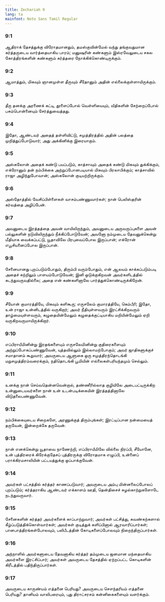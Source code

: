 ```yaml
---
title: Zechariah 9
lang: ta
mainfont: Noto Sans Tamil Regular
---
```


###  9:1

ஆதிராக் தேசத்துக்கு விரோதமானதும், தமஸ்குவின்மேல் வந்து தங்குவதுமான கர்த்தருடைய வார்த்தையாகிய பாரம்; மனுஷரின் கண்களும் இஸ்ரவேலுடைய சகல கோத்திரங்களின் கண்களும் கர்த்தரை நோக்கிக்கொண்டிருக்கும்.

###  9:2

ஆமாத்தும், மிகவும் ஞானமுள்ள தீருவும் சீதோனும் அதின் எல்லைக்குள்ளாயிருக்கும்.

###  9:3

தீரு தனக்கு அரணைக் கட்டி, தூளைப்போல் வெள்ளியையும், வீதிகளின் சேற்றைப்போல் பசும்பொன்னையும் சேர்த்துவைத்தது.

###  9:4

இதோ, ஆண்டவர் அதைத் தள்ளிவிட்டு, சமுத்திரத்தில் அதின் பலத்தை முறித்துப்போடுவார்; அது அக்கினிக்கு இரையாகும்.

###  9:5

அஸ்கலோன் அதைக் கண்டு பயப்படும், காத்சாவும் அதைக் கண்டு மிகவும் துக்கிக்கும், எக்ரோனும் தன் நம்பிக்கை அற்றுப்போனபடியால் மிகவும் பிரலாபிக்கும்; காத்சாவில் ராஜா அழிந்துபோவான்; அஸ்கலோன் குடியற்றிருக்கும்.

###  9:6

அஸ்தோத்தில் வேசிப்பிள்ளைகள் வாசம்பண்ணுவார்கள்; நான் பெலிஸ்தரின் கர்வத்தை அழிப்பேன்.

###  9:7

அவனுடைய இரத்தத்தை அவன் வாயிலிருந்தும், அவனுடைய அருவருப்புகளை அவன் பல்லுகளின் நடுவிலிருந்தும் நீக்கிப்போடுவேன்; அவனோ நம்முடைய தேவனுக்கென்று மீதியாக வைக்கப்பட்டு, யூதாவிலே பிரபுவைப்போல இருப்பான்; எக்ரோன் எபூசியனைப்போல இருப்பான்.

###  9:8

சேனையானது புறப்படும்போதும், திரும்பி வரும்போதும், என் ஆலயம் காக்கப்படும்படி அதைச் சுற்றிலும் பாளயம்போடுவேன்; இனி ஒடுக்குகிறவன் அவர்களிடத்தில் கடந்துவருவதில்லை; அதை என் கண்களினாலே பார்த்துக்கொண்டிருக்கிறேன்.

###  9:9

சீயோன் குமாரத்தியே, மிகவும் களிகூரு; எருசலேம் குமாரத்தியே, கெம்பீரி; இதோ, உன் ராஜா உன்னிடத்தில் வருகிறார்; அவர் நீதியுள்ளவரும் இரட்சிக்கிறவரும் தாழ்மையுள்ளவரும், கழுதையின்மேலும் கழுதைக்குட்டியாகிய மறியின்மேலும் ஏறி வருகிறவருமாயிருக்கிறார்.

###  9:10

எப்பிராயீமினின்று இரதங்களையும் எருசலேமினின்று குதிரைகளையும் அற்றுப்போகப்பண்ணுவேன், யுத்தவில்லும் இல்லாமற்போகும்; அவர் ஜாதிகளுக்குச் சமாதானம் கூறுவார்; அவருடைய ஆளுகை ஒரு சமுத்திரந்தொடங்கி மறுசமுத்திரம்வரைக்கும், நதிதொடங்கி பூமியின் எல்லைகள்பரியந்தமும் செல்லும்.

###  9:11

உனக்கு நான் செய்வதென்னவென்றால், தண்ணீரில்லாத குழியிலே அடைபட்டிருக்கிற உன்னுடையவர்களை நான் உன் உடன்படிக்கையின் இரத்தத்தினாலே விடுதலைபண்ணுவேன்.

###  9:12

நம்பிக்கையுடைய சிறைகளே, அரணுக்குத் திரும்புங்கள்; இரட்டிப்பான நன்மையைத் தருவேன், இன்றைக்கே தருவேன்.

###  9:13

நான் எனக்கென்று யூதாவை நாணேற்றி, எப்பிராயீமிலே வில்லை நிரப்பி, சீயோனே, உன் புத்திரரைக் கிரேக்குதேசப் புத்திரருக்கு விரோதமாக எழுப்பி, உன்னைப் பராக்கிரமசாலியின் பட்டயத்துக்கு ஒப்பாக்குவேன்.

###  9:14

அவர்கள் பட்சத்தில் கர்த்தர் காணப்படுவார்; அவருடைய அம்பு மின்னலைப்போலப் புறப்படும்; கர்த்தராகிய ஆண்டவர் எக்காளம் ஊதி, தென்திசைச் சுழல்காற்றுகளோடே நடந்துவருவார்.

###  9:15

சேனைகளின் கர்த்தர் அவர்களைக் காப்பாற்றுவார்; அவர்கள் பட்சித்து, கவண்கற்களால் கீழ்ப்படுத்திக்கொள்வார்கள்; அவர்கள் குடித்துக் களிப்பினால் ஆரவாரிப்பார்கள்; பானபாத்திரங்கள்போலவும், பலிபீடத்தின் கோடிகளைப்போலவும் நிறைந்திருப்பார்கள்.

###  9:16

அந்நாளில் அவர்களுடைய தேவனாகிய கர்த்தர் தம்முடைய ஜனமான மந்தையாகிய அவர்களை இரட்சிப்பார்; அவர்கள் அவருடைய தேசத்தில் ஏற்றப்பட்ட கொடிகளின் கிரீடத்தில் பதிந்திருப்பார்கள்.

###  9:17

அவருடைய காருண்யம் எத்தனை பெரியது? அவருடைய சௌந்தரியம் எத்தனை பெரியது? தானியம் வாலிபரையும், புது திராட்சரசம் கன்னிகைகளையும் வளர்க்கும்.

